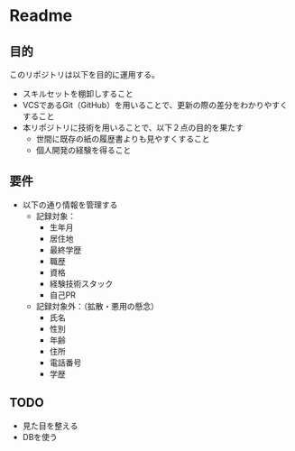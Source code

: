 # Readme

## 目的

このリポジトリは以下を目的に運用する。

- スキルセットを棚卸しすること
- VCSであるGit（GitHub）を用いることで、更新の際の差分をわかりやすくすること
- 本リポジトリに技術を用いることで、以下２点の目的を果たす
  - 世間に既存の紙の履歴書よりも見やすくすること
  - 個人開発の経験を得ること

## 要件

- 以下の通り情報を管理する
  - 記録対象：
    - 生年月
    - 居住地
    - 最終学歴
    - 職歴
    - 資格
    - 経験技術スタック
    - 自己PR
  - 記録対象外：（拡散・悪用の懸念）
    - 氏名
    - 性別
    - 年齢
    - 住所
    - 電話番号
    - 学歴

## TODO

- 見た目を整える
- DBを使う

